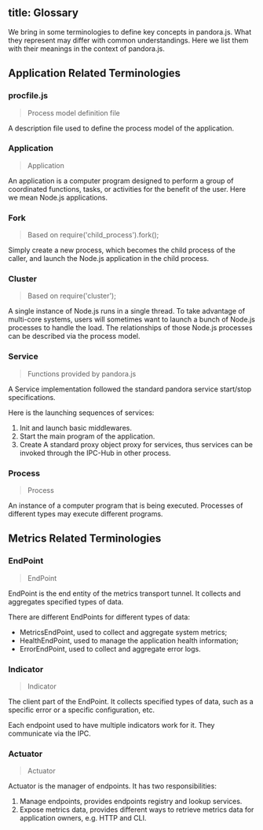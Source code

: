 title: Glossary
---

We bring in some terminologies to define key concepts in pandora.js. What they represent may differ with common understandings. Here we list them with their meanings in the context of pandora.js.


## Application Related Terminologies

### procfile.js

> Process model definition file
  
A description file used to define the process model of the application.

### Application

> Application

An application is a computer program designed to perform a group of coordinated functions, tasks, or activities for the benefit of the user. Here we mean Node.js applications.

### Fork 

> Based on require('child_process').fork();

Simply create a new process, which becomes the child process of the caller, and launch the Node.js application in the child process.

### Cluster 

> Based on require('cluster');

A single instance of Node.js runs in a single thread. To take advantage of multi-core systems, users will sometimes want to launch a bunch of Node.js processes to handle the load. The relationships of those Node.js processes can be described via the process model.

### Service

> Functions provided by pandora.js

A Service implementation followed the standard pandora service start/stop specifications.

Here is the launching sequences of services:

1. Init and launch basic middlewares.
2. Start the main program of the application.
3. Create A standard proxy object proxy for services, thus services can be invoked through the IPC-Hub in other process.

### Process

> Process

An instance of a computer program that is being executed. Processes of different types may execute different programs.

## Metrics Related Terminologies

### EndPoint

> EndPoint

EndPoint is the end entity of the metrics transport tunnel. It collects and aggregates specified types of data.

There are different EndPoints for different types of data:
- MetricsEndPoint, used to collect and aggregate system metrics; 
- HealthEndPoint, used to manage the application health information; 
- ErrorEndPoint, used to collect and aggregate error logs.

### Indicator

> Indicator

The client part of the EndPoint. It collects specified types of data, such as a specific error or a specific configuration, etc.

Each endpoint used to have multiple indicators work for it. They communicate via the IPC.


### Actuator

> Actuator

Actuator is the manager of endpoints. It has two responsibilities:

1. Manage endpoints, provides endpoints registry and lookup services.
2. Expose metrics data, provides different ways to retrieve metrics data for application owners, e.g. HTTP and CLI.